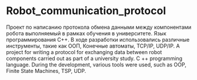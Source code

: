 # Robot_communication_protocol
Проект по написанию протокола обмена данными между компонентами робота выполняемый в рамках обучения в университете. Язык программирования С++. В ходе разработки использовались различные инструменты, такие как ООП, Конечные автоматы, TCP/IP, UDP/IP.  A project for writing a protocol for exchanging data between robot components carried out as part of a university study. C ++ programming language. During the development, various tools were used, such as OOP, Finite State Machines, TSP, UDP.
